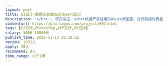 ```yaml
---                
layout: post       
title: UI设计-数据仪表盘Dashboard设计           
description: '</br>一、项目描述：</br>根据产品经理的Axure原型图，进行数据仪表盘的UE/UI设计。</br></br>二、主要功能点：</br>1、销售仪表盘</br>2、客户仪表盘</br>3、内容仪表盘</br></br>三、可参考产品：</br>https://www.pinterest.com/search/pins/?q=dashboard&amp;rs=typed&amp;term_meta[]=dashboard%7Ctyped&amp;remove_refine=dashborad%7Ctypo_auto_original </br></br>四、人员要求：</br></br>1、熟悉数据可视化的原理及元素，有相关设计经验者为佳；</br>2、良好的沟通能力；</br>3、对自己的作品负责，精益求精的态度。</br>'     
contenturl: https://pro.lagou.com/project/697.html      
tags: [UI设计,Photoshop,APP设计,H5设计]            
salary: 5000-10000元          
publish_time: 2016-11-13 20:38:15         
review: 1931人                   
apply: 20人                   
recommend: 8人                   
time_range: 小于1周              
---                 
```

